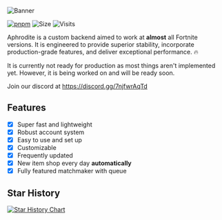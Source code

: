 ![Banner](https://i.imgur.com/OeiOQH8.png)

[![pnpm](https://img.shields.io/badge/maintained%20with-bun-ac98ff.svg?style=for-the-badge&logo=bun)](https://bun.sh/) 
![Size](https://img.shields.io/github/repo-size/simplyzetax/Aphrodite?label=Size&style=for-the-badge)
![Visits](https://komarev.com/ghpvc/?username=simplyzetax&style=for-the-badge)

Aphrodite is a custom backend aimed to work at **almost** all Fortnite versions. It is engineered to provide superior stability, incorporate production-grade features, and deliver exceptional performance. 🔥

It is currently not ready for production as most things aren't implemented yet. However, it is being worked on and will be ready soon.

Join our discord at https://discord.gg/7njfwrAqTd

## Features

- [x] Super fast and lightweight
- [x] Robust account system
- [x] Easy to use and set up
- [x] Customizable
- [x] Frequently updated
- [x] New item shop every day **automatically**
- [x] Fully featured matchmaker with queue

## Star History

[![Star History Chart](https://api.star-history.com/svg?repos=simplyzetax/Aphrodite&type=Date)](https://star-history.com/#simplyzetax/Aphrodite&Date)
